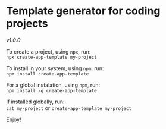 # Template generator for coding projects
*v1.0.0*<br/>

To create a project, using `npx`, run:<br/>
`npx create-app-template my-project`

To install in your system, using `npm`, run:<br/>
`npm install create-app-template`

For a global instalation, using `npm`, run:<br/>
`npm install -g create-app-template`

If installed globally, run:<br/>
`cat my-project` or `create-app-template my-project`<br/>

Enjoy!